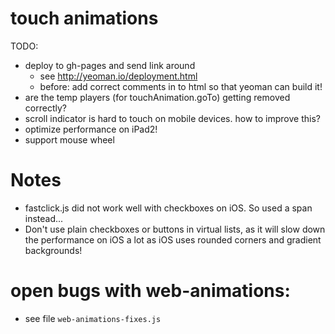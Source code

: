 # touch animations

TODO:
- deploy to gh-pages and send link around
  * see http://yeoman.io/deployment.html
  * before: add correct comments in to html so that yeoman can build it!
- are the temp players (for touchAnimation.goTo) getting removed correctly?
- scroll indicator is hard to touch on mobile devices. how to improve this?
- optimize performance on iPad2!
- support mouse wheel

# Notes

- fastclick.js did not work well with checkboxes on iOS. So used a span instead...
- Don't use plain checkboxes or buttons in virtual lists, as it will slow down the performance on iOS
  a lot as iOS uses rounded corners and gradient backgrounds!

# open bugs with web-animations:

- see file `web-animations-fixes.js`